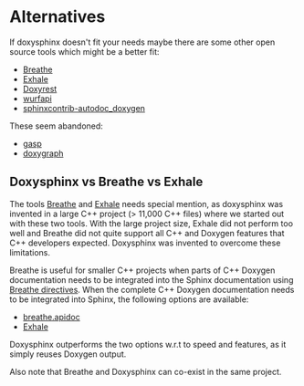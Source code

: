 <!--
=====================================================================================
 C O P Y R I G H T
-------------------------------------------------------------------------------------
 Copyright (c) 2022 by Robert Bosch GmbH. All rights reserved.

 Author(s):
 - Markus Braun, :em engineering methods AG (contracted by Robert Bosch GmbH)
 - Nirmal Sasidharan, Robert Bosch Gmbh
=====================================================================================
-->
# Alternatives

If doxysphinx doesn't fit your needs maybe there are some other open source tools which might be a better fit:

* [Breathe](https://github.com/michaeljones/breathe)
* [Exhale](https://github.com/svenevs/exhale)
* [Doxyrest](https://github.com/vovkos/doxyrest)
* [wurfapi](https://github.com/steinwurf/wurfapi)
* [sphinxcontrib-autodoc_doxygen](https://github.com/rmcgibbo/sphinxcontrib-autodoc_doxygen)

These seem abandoned:

* [gasp](https://github.com/troelsfr/Gasp)
* [doxygraph](https://github.com/jitsuCM/doxygraph)

## Doxysphinx vs Breathe vs Exhale

The tools [Breathe](https://breathe.readthedocs.io/en/latest/) and [Exhale](https://exhale.readthedocs.io/en/latest/index.html) needs special mention, as doxysphinx was invented in a large C++ project (> 11,000 C++ files) where we started out with these two tools. With the large project size, Exhale did not perform too well and Breathe did not quite support all C++ and Doxygen features that C++ developers expected. Doxysphinx was invented to overcome these limitations.

Breathe is useful for smaller C++ projects when parts of C++ Doxygen documentation needs to be integrated into the Sphinx documentation using [Breathe directives](https://breathe.readthedocs.io/en/latest/directives.html).
When the complete C++ Doxygen documentation needs to be integrated into Sphinx, the following options are available:

* [breathe.apidoc](https://github.com/michaeljones/breathe/blob/master/breathe/apidoc.py)
* [Exhale](https://exhale.readthedocs.io/en/latest/index.html)

Doxysphinx outperforms the two options w.r.t to speed and features, as it simply reuses Doxygen output.

Also note that Breathe and Doxysphinx can co-exist in the same project.
